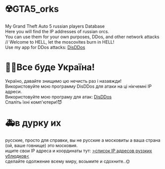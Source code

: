 # ☢️GTA5_orks
My Grand Theft Auto 5 russian players Database<br>
Here you will find the IP addresses of russian orcs.<br>
You can use them for your own purposes, DDos, and other network attacks<br>
// Welcome to HELL, let the moscovites burn in HELL! <br>
Use my app for DDos attacks: <a href="https://github.com/d1sUa/DisDDos">DisDDos</a><br>
# 💙💛Все буде Україна!
Україно, давайте знищимо цю нечисть раз і назавжди!<br>
Використовуйте мою программу DisDDos для атаки на ці нікчемні IP адреси.<br>
Використовуйте мою програму для атак: <a href="https://github.com/d1sUa/DisDDos">DisDDos</a><br>
Спаліть їхні комп'ютери!😈<br>
# 🚑в дурку их
русские, просто для справки, вы не русские а московиты а ваша страна (ой, ваше говнище) это московия.<br>
ищите свои IP адреса и координаты тут: <a href="https://screenshot.best/showthread.php?id=1H1PPQ.txt">>список IP адресов руззких ублюдков<</a><br>
сделайте одолжение всему миру, возьмите и сдохните..🌞<br>



